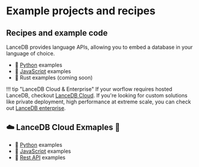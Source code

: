 # Example projects and recipes

## Recipes and example code

LanceDB provides language APIs, allowing you to embed a database in your language of choice.

* 🐍 [Python](examples_python.md) examples
* 👾 [JavaScript](examples_js.md) examples
* 🦀 Rust examples (coming soon)

!!! tip "LanceDB Cloud & Enterprise"
    If your worflow requires hosted LanceDB, checkout [LanceDB Cloud](). If you're looking for custom solutions like private deployment, high performance at extreme scale, you can check out [LanceDB enterprise]().

## ☁️ LanceDB Cloud Exmaples 🔗
* 🐍 [Python](https://github.com/lancedb/vectordb-recipes/tree/main/examples/saas_examples/python_notebook) examples
* 👾 [JavaScript](https://github.com/lancedb/vectordb-recipes/tree/main/examples/saas_examples/ts_example) examples
* 🛜 [Rest API](https://github.com/lancedb/vectordb-recipes/tree/main/examples/saas_examples/rest_api_example) examples
